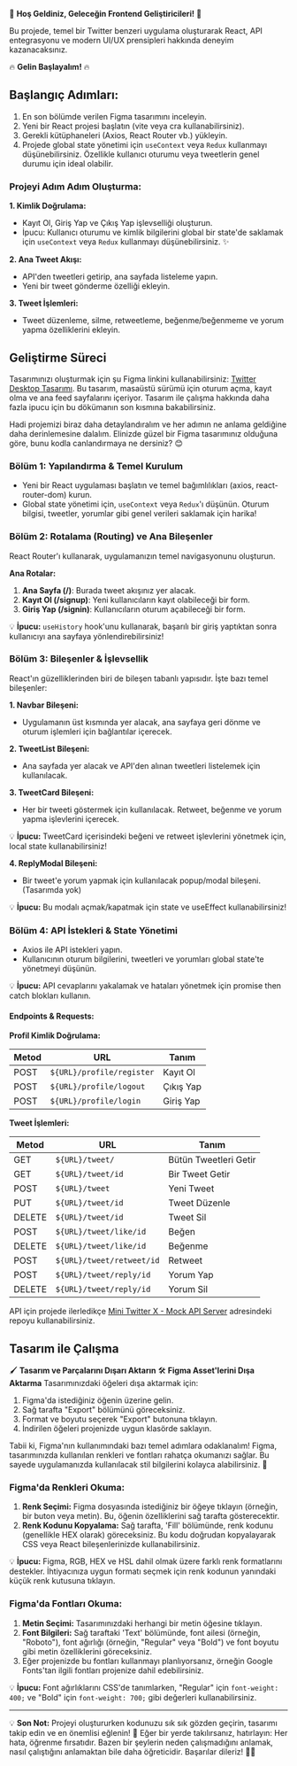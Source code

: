 🚀 **Hoş Geldiniz, Geleceğin Frontend Geliştiricileri!** 🚀

Bu projede, temel bir Twitter benzeri uygulama oluşturarak React, API entegrasyonu ve modern UI/UX prensipleri hakkında deneyim kazanacaksınız.

🔥 **Gelin Başlayalım!** 🔥

## Başlangıç Adımları:

1. En son bölümde verilen Figma tasarımını inceleyin.
2. Yeni bir React projesi başlatın (vite veya cra kullanabilirsiniz).
3. Gerekli kütüphaneleri (Axios,   React Router vb.) yükleyin.
4. Projede global state yönetimi için `useContext` veya `Redux` kullanmayı düşünebilirsiniz. Özellikle kullanıcı oturumu veya tweetlerin genel durumu için ideal olabilir.

### Projeyi Adım Adım Oluşturma:

**1. Kimlik Doğrulama:**

[//]: # ()
- Kayıt Ol, Giriş Yap ve Çıkış Yap işlevselliği oluşturun.
- İpucu: Kullanıcı oturumu ve kimlik bilgilerini global bir state'de saklamak için `useContext` veya `Redux` kullanmayı düşünebilirsiniz. ✨

**2. Ana Tweet Akışı:**

- API'den tweetleri getirip, ana sayfada listeleme yapın.
- Yeni bir tweet gönderme özelliği ekleyin.

**3. Tweet İşlemleri:**

- Tweet düzenleme, silme, retweetleme, beğenme/beğenmeme ve yorum yapma özelliklerini ekleyin.

## Geliştirme Süreci

Tasarımınızı oluşturmak için şu Figma linkini kullanabilirsiniz: [Twitter Desktop Tasarımı](<https://www.figma.com/community/file/1013470200889674140/Twitter-desktop-pages-(feed%2C-sigup%2C-login%2C-profile)>). Bu tasarım, masaüstü sürümü için oturum açma, kayıt olma ve ana feed sayfalarını içeriyor. Tasarım ile çalışma hakkında daha fazla ipucu için bu dökümanın son kısmına bakabilirsiniz.

Hadi projemizi biraz daha detaylandıralım ve her adımın ne anlama geldiğine daha derinlemesine dalalım. Elinizde güzel bir Figma tasarımınız olduğuna göre, bunu kodla canlandırmaya ne dersiniz? 😊

### Bölüm 1: Yapılandırma & Temel Kurulum

- Yeni bir React uygulaması başlatın ve temel bağımlılıkları (axios, react-router-dom) kurun.
- Global state yönetimi için, `useContext` veya `Redux`'ı düşünün. Oturum bilgisi, tweetler, yorumlar gibi genel verileri saklamak için harika!

### Bölüm 2: Rotalama (Routing) ve Ana Bileşenler

React Router'ı kullanarak, uygulamanızın temel navigasyonunu oluşturun.

**Ana Rotalar:**

1. **Ana Sayfa (/)**: Burada tweet akışınız yer alacak.
2. **Kayıt Ol (/signup)**: Yeni kullanıcıların kayıt olabileceği bir form.
3. **Giriş Yap (/signin)**: Kullanıcıların oturum açabileceği bir form.

💡 **İpucu:** `useHistory` hook'unu kullanarak, başarılı bir giriş yaptıktan sonra kullanıcıyı ana sayfaya yönlendirebilirsiniz!

### Bölüm 3: Bileşenler & İşlevsellik

React'ın güzelliklerinden biri de bileşen tabanlı yapısıdır. İşte bazı temel bileşenler:

**1. Navbar Bileşeni:**

- Uygulamanın üst kısmında yer alacak, ana sayfaya geri dönme ve oturum işlemleri için bağlantılar içerecek.

**2. TweetList Bileşeni:**

- Ana sayfada yer alacak ve API'den alınan tweetleri listelemek için kullanılacak.

**3. TweetCard Bileşeni:**

- Her bir tweeti göstermek için kullanılacak. Retweet, beğenme ve yorum yapma işlevlerini içerecek.

💡 **İpucu:** TweetCard içerisindeki beğeni ve retweet işlevlerini yönetmek için, local state kullanabilirsiniz!

**4. ReplyModal Bileşeni:**

- Bir tweet'e yorum yapmak için kullanılacak popup/modal bileşeni. (Tasarımda yok)

💡 **İpucu:** Bu modalı açmak/kapatmak için state ve useEffect kullanabilirsiniz!

### Bölüm 4: API İstekleri & State Yönetimi

- Axios ile API istekleri yapın.
- Kullanıcının oturum bilgilerini, tweetleri ve yorumları global state'te yönetmeyi düşünün.

💡 **İpucu:** API cevaplarını yakalamak ve hataları yönetmek için promise then catch blokları kullanın.

#### Endpoints & Requests:

**Profil Kimlik Doğrulama:**

| Metod | URL                       | Tanım     |
| ----- | ------------------------- | --------- |
| POST  | `${URL}/profile/register` | Kayıt Ol  |
| POST  | `${URL}/profile/logout`   | Çıkış Yap |
| POST  | `${URL}/profile/login`    | Giriş Yap |

**Tweet İşlemleri:**

| Metod  | URL                       | Tanım                 |
| ------ | ------------------------- | --------------------- |
| GET    | `${URL}/tweet/`           | Bütün Tweetleri Getir |
| GET    | `${URL}/tweet/id`         | Bir Tweet Getir       |
| POST   | `${URL}/tweet`            | Yeni Tweet            |
| PUT    | `${URL}/tweet/id`         | Tweet Düzenle         |
| DELETE | `${URL}/tweet/id`         | Tweet Sil             |
| POST   | `${URL}/tweet/like/id`    | Beğen                 |
| DELETE | `${URL}/tweet/like/id`    | Beğenme               |
| POST   | `${URL}/tweet/retweet/id` | Retweet               |
| POST   | `${URL}/tweet/reply/id`   | Yorum Yap             |
| DELETE | `${URL}/tweet/reply/id`   | Yorum Sil             |

API için projede ilerledikçe [Mini Twitter X - Mock API Server](https://github.com/Workintech/mini-twitter-x-mock-api-server) adresindeki repoyu kullanabilirsiniz.

## Tasarım ile Çalışma

🖌 **Tasarım ve Parçalarını Dışarı Aktarın**
🛠 **Figma Asset'lerini Dışa Aktarma**
Tasarımınızdaki öğeleri dışa aktarmak için:

1. Figma'da istediğiniz öğenin üzerine gelin.
2. Sağ tarafta "Export" bölümünü göreceksiniz.
3. Format ve boyutu seçerek "Export" butonuna tıklayın.
4. İndirilen öğeleri projenizde uygun klasörde saklayın.

Tabii ki, Figma'nın kullanımındaki bazı temel adımlara odaklanalım! Figma, tasarımınızda kullanılan renkleri ve fontları rahatça okumanızı sağlar. Bu sayede uygulamanızda kullanılacak stil bilgilerini kolayca alabilirsiniz. 🎨

### Figma'da Renkleri Okuma:

1. **Renk Seçimi:** Figma dosyasında istediğiniz bir öğeye tıklayın (örneğin, bir buton veya metin). Bu, öğenin özelliklerini sağ tarafta gösterecektir.
2. **Renk Kodunu Kopyalama:** Sağ tarafta, 'Fill' bölümünde, renk kodunu (genellikle HEX olarak) göreceksiniz. Bu kodu doğrudan kopyalayarak CSS veya React bileşenlerinizde kullanabilirsiniz.

💡 **İpucu:** Figma, RGB, HEX ve HSL dahil olmak üzere farklı renk formatlarını destekler. İhtiyacınıza uygun formatı seçmek için renk kodunun yanındaki küçük renk kutusuna tıklayın.

### Figma'da Fontları Okuma:

1. **Metin Seçimi:** Tasarımınızdaki herhangi bir metin öğesine tıklayın.
2. **Font Bilgileri:** Sağ taraftaki 'Text' bölümünde, font ailesi (örneğin, "Roboto"), font ağırlığı (örneğin, "Regular" veya "Bold") ve font boyutu gibi metin özelliklerini göreceksiniz.
3. Eğer projenizde bu fontları kullanmayı planlıyorsanız, örneğin Google Fonts'tan ilgili fontları projenize dahil edebilirsiniz.

💡 **İpucu:** Font ağırlıklarını CSS'de tanımlarken, "Regular" için `font-weight: 400;` ve "Bold" için `font-weight: 700;` gibi değerleri kullanabilirsiniz.

---

💡 **Son Not:** Projeyi oluştururken kodunuzu sık sık gözden geçirin, tasarımı takip edin ve en önemlisi eğlenin! 🎉 Eğer bir yerde takılırsanız, hatırlayın: Her hata, öğrenme fırsatıdır. Bazen bir şeylerin neden çalışmadığını anlamak, nasıl çalıştığını anlamaktan bile daha öğreticidir. Başarılar dileriz! 🌟🚀
